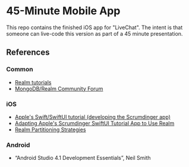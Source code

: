 # 45-Minute Mobile App

This repo contains the finished iOS app for "LiveChat". The intent is that someone can live-code this version as part of a 45 minute presentation.

## References
### Common
- [Realm tutorials](https://docs.mongodb.com/realm/sdk/)
- [MongoDB/Realm Community Forum](https://developer.mongodb.com/community/forums/)

### iOS
- [Apple's Swift/SwiftUI tutorial (developing the Scrumdinger app)](https://developer.apple.com/tutorials/app-dev-training)
- [Adapting Apple's Scrumdinger SwiftUI Tutorial App to Use Realm](https://developer.mongodb.com/how-to/realm-swiftui-scrumdinger-migration/)
- [Realm Partitioning Strategies](https://developer.mongodb.com/how-to/realm-partitioning-strategies/)

### Android
- “Android Studio 4.1 Development Essentials”, Neil Smith
